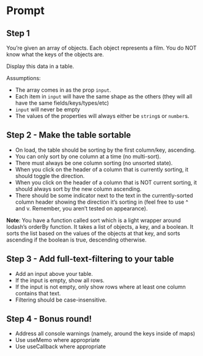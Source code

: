 # Prompt

## Step 1

You’re given an array of objects. Each object represents a film. You do NOT know what the keys of the
objects are.

Display this data in a table.

Assumptions:

- The array comes in as the prop `input`.
- Each item in `input` will have the same shape as the others (they will all have the same
fields/keys/types/etc)
- `input` will never be empty
- The values of the properties will always either be `string`s or `number`s.

## Step 2 - Make the table sortable

- On load, the table should be sorting by the first column/key, ascending.
- You can only sort by one column at a time (no multi-sort).
- There must always be one column sorting (no unsorted state).
- When you click on the header of a column that is currently sorting, it should toggle the direction.
- When you click on the header of a column that is NOT current sorting, it should always sort by the
new column ascending.
- There should be some indicator next to the text in the currently-sorted column header showing the
direction it’s sorting in (feel free to use ^ and v. Remember, you aren’t tested on appearance).

**Note**: You have a function called sort which is a light wrapper around lodash’s orderBy function.
It takes a list of objects, a key, and a boolean. It sorts the list based on the values of the objects
at that key, and sorts ascending if the boolean is true, descending otherwise.

## Step 3 - Add full-text-filtering to your table

- Add an input above your table.
- If the input is empty, show all rows.
- If the input is not empty, only show rows where at least one column contains that text.
- Filtering should be case-insensitive.

## Step 4 - Bonus round!

- Address all console warnings (namely, around the keys inside of maps)
- Use useMemo where appropriate
- Use useCallback where appropriate

